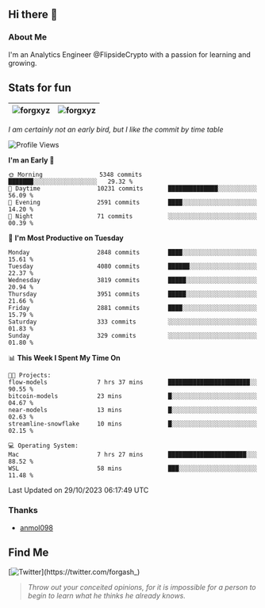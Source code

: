 ## Hi there 👋

### About Me

I'm an Analytics Engineer @FlipsideCrypto with a passion for learning and growing.
  
## Stats for fun

| <img align="center" src="https://github-readme-streak-stats.herokuapp.com/?user=forgxyz&theme=tokyonight" alt="forgxyz" /> | <img align="center" src="https://github-readme-stats.vercel.app/api?username=forgxyz&theme=tokyonight&show_icons=true" alt="forgxyz" /> |
| ------------- |------------- |

*I am certainly not an early bird, but I like the commit by time table*  

<!--START_SECTION:waka-->
![Profile Views](http://img.shields.io/badge/Profile%20Views-0-blue)

**I'm an Early 🐤** 

```text
🌞 Morning                5348 commits        ███████░░░░░░░░░░░░░░░░░░   29.32 % 
🌆 Daytime                10231 commits       ██████████████░░░░░░░░░░░   56.09 % 
🌃 Evening                2591 commits        ████░░░░░░░░░░░░░░░░░░░░░   14.20 % 
🌙 Night                  71 commits          ░░░░░░░░░░░░░░░░░░░░░░░░░   00.39 % 
```
📅 **I'm Most Productive on Tuesday** 

```text
Monday                   2848 commits        ████░░░░░░░░░░░░░░░░░░░░░   15.61 % 
Tuesday                  4080 commits        ██████░░░░░░░░░░░░░░░░░░░   22.37 % 
Wednesday                3819 commits        █████░░░░░░░░░░░░░░░░░░░░   20.94 % 
Thursday                 3951 commits        █████░░░░░░░░░░░░░░░░░░░░   21.66 % 
Friday                   2881 commits        ████░░░░░░░░░░░░░░░░░░░░░   15.79 % 
Saturday                 333 commits         ░░░░░░░░░░░░░░░░░░░░░░░░░   01.83 % 
Sunday                   329 commits         ░░░░░░░░░░░░░░░░░░░░░░░░░   01.80 % 
```


📊 **This Week I Spent My Time On** 

```text
🐱‍💻 Projects: 
flow-models              7 hrs 37 mins       ███████████████████████░░   90.55 % 
bitcoin-models           23 mins             █░░░░░░░░░░░░░░░░░░░░░░░░   04.67 % 
near-models              13 mins             █░░░░░░░░░░░░░░░░░░░░░░░░   02.63 % 
streamline-snowflake     10 mins             █░░░░░░░░░░░░░░░░░░░░░░░░   02.15 % 

💻 Operating System: 
Mac                      7 hrs 27 mins       ██████████████████████░░░   88.52 % 
WSL                      58 mins             ███░░░░░░░░░░░░░░░░░░░░░░   11.48 % 
```


 Last Updated on 29/10/2023 06:17:49 UTC
<!--END_SECTION:waka-->

### Thanks
 - [anmol098](https://github.com/anmol098/waka-readme-stats/)
  
## Find Me
[![Twitter](https://img.shields.io/twitter/url/https/twitter.com/forgash_.svg?style=social&label=Follow%20%40forgash_)](https://twitter.com/forgash_)


> *Throw out your conceited opinions, for it is impossible for a person to begin to learn what he thinks he already knows.* 
